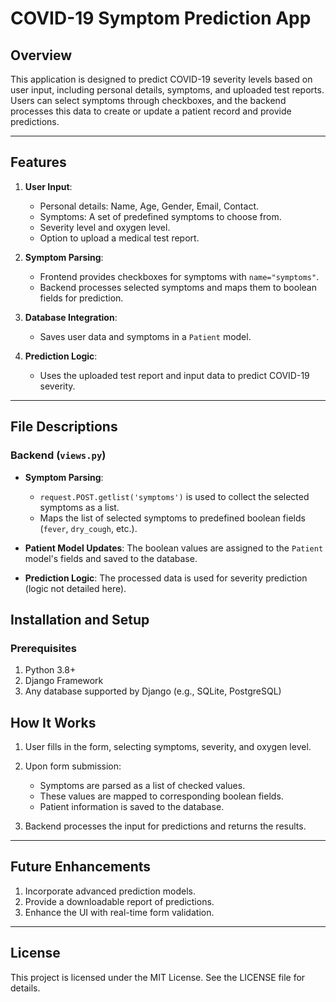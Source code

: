 # COVID-19 Symptom Prediction App

## Overview

This application is designed to predict COVID-19 severity levels based on user input, including personal details, symptoms, and uploaded test reports. Users can select symptoms through checkboxes, and the backend processes this data to create or update a patient record and provide predictions.

---

## Features

1. **User Input**:

   * Personal details: Name, Age, Gender, Email, Contact.
   * Symptoms: A set of predefined symptoms to choose from.
   * Severity level and oxygen level.
   * Option to upload a medical test report.

2. **Symptom Parsing**:

   * Frontend provides checkboxes for symptoms with `name="symptoms"`.
   * Backend processes selected symptoms and maps them to boolean fields for prediction.

3. **Database Integration**:

   * Saves user data and symptoms in a `Patient` model.

4. **Prediction Logic**:

   * Uses the uploaded test report and input data to predict COVID-19 severity.

---

## File Descriptions

### Backend (`views.py`)

* **Symptom Parsing**:

  * `request.POST.getlist('symptoms')` is used to collect the selected symptoms as a list.
  * Maps the list of selected symptoms to predefined boolean fields (`fever`, `dry_cough`, etc.).

* **Patient Model Updates**:
  The boolean values are assigned to the `Patient` model's fields and saved to the database.

* **Prediction Logic**:
  The processed data is used for severity prediction (logic not detailed here).

## Installation and Setup

### Prerequisites

1. Python 3.8+
2. Django Framework
3. Any database supported by Django (e.g., SQLite, PostgreSQL)

## How It Works

1. User fills in the form, selecting symptoms, severity, and oxygen level.
2. Upon form submission:

   * Symptoms are parsed as a list of checked values.
   * These values are mapped to corresponding boolean fields.
   * Patient information is saved to the database.
3. Backend processes the input for predictions and returns the results.

---

## Future Enhancements

1. Incorporate advanced prediction models.
2. Provide a downloadable report of predictions.
3. Enhance the UI with real-time form validation.

---

## License

This project is licensed under the MIT License. See the LICENSE file for details.
